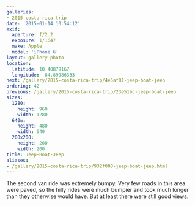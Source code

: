 ```yaml
---
galleries:
- 2015-costa-rica-trip
date: '2015-01-14 10:54:12'
exif:
  aperture: f/2.2
  exposure: 1/1647
  make: Apple
  model: 'iPhone 6'
layout: gallery-photo
location:
  latitude: 10.40879167
  longitude: -84.89986333
next: /gallery/2015-costa-rica-trip/4e5af81-jeep-boat-jeep
ordering: 42
previous: /gallery/2015-costa-rica-trip/23e51bc-jeep-boat-jeep
sizes:
  1280:
    height: 960
    width: 1280
  640w:
    height: 480
    width: 640
  200x200:
    height: 200
    width: 200
title: Jeep-Boat-Jeep
aliases:
- /gallery/2015-costa-rica-trip/932f008-jeep-boat-jeep.html
---
```


The second van ride was extremely bumpy. Very few roads in this area were paved, so the hilly rides were much bumpier and took much longer than they otherwise would have. But at least there were still good views.
